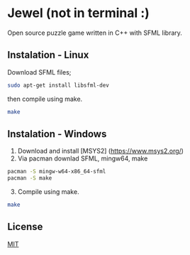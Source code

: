 # Jewel (not in terminal :)

Open source puzzle game written in C++ with SFML library.

## Instalation - Linux

Download SFML files;

```bash
sudo apt-get install libsfml-dev
```

then compile using make.

```bash
make
```

## Instalation - Windows

1. Download and install [MSYS2] (https://www.msys2.org/)
2. Via pacman downlad SFML, mingw64, make

```bash
pacman -S mingw-w64-x86_64-sfml
pacman -S make
```

3. Compile using make.

```bash
make
```

## License
[MIT](https://github.com/ViktusYT/JewelTerminal/blob/main/LICENSE)

